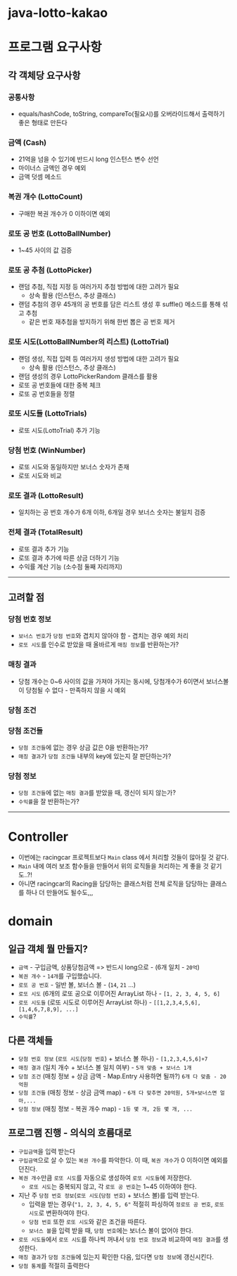 # java-lotto-kakao

# 프로그램 요구사항
## 각 객체당 요구사항
### 공통사항
* equals/hashCode, toString, compareTo(필요시)를 오버라이드해서 출력하기 좋은 형태로 만든다

### 금액 (Cash)
* 21억을 넘을 수 있기에 반드시 long 인스턴스 변수 선언
* 마이너스 금액인 경우 예외
* 금액 덧셈 메소드

### 복권 개수 (LottoCount)
* 구매한 복권 개수가 0 이하이면 예외

### 로또 공 번호 (LottoBallNumber)
* 1~45 사이의 값 검증

### 로또 공 추첨 (LottoPicker)
* 랜덤 추첨, 직접 지정 등 여러가지 추첨 방법에 대한 고려가 필요
  * 상속 활용 (인스턴스, 추상 클래스)
* 랜덤 추첨의 경우 45개의 공 번호를 담은 리스트 생성 후 suffle() 메소드를 통해 섞고 추첨
  * 같은 번호 재추첨을 방지하기 위해 한번 뽑은 공 번호 제거

### 로또 시도(LottoBallNumber의 리스트) (LottoTrial)
* 랜덤 생성, 직접 입력 등 여러가지 생성 방법에 대한 고려가 필요
  * 상속 활용 (인스턴스, 추상 클래스)
* 랜덤 생성의 경우 LottoPickerRandom 클래스를 활용
* 로또 공 번호들에 대한 중복 체크
* 로또 공 번호들을 정렬

### 로또 시도들 (LottoTrials)
* 로또 시도(LottoTrial) 추가 기능

### 당첨 번호 (WinNumber)
* 로또 시도와 동일하지만 보너스 숫자가 존재
* 로또 시도와 비교

### 로또 결과 (LottoResult)
* 일치하는 공 번호 개수가 6개 이하, 6개일 경우 보너스 숫자는 불일치 검증

### 전체 결과 (TotalResult)
* 로또 결과 추가 기능
* 로또 결과 추가에 따른 상금 더하기 기능
* 수익률 계산 기능 (소수점 둘째 자리까지)

***

## 고려할 점

### 당첨 번호 정보
* `보너스 번호`가 `당첨 번호`와 겹치지 않아야 함 - 겹치는 경우 예외 처리
* `로또 시도`를 인수로 받았을 때 올바르게 `매칭 정보`를 반환하는가?

### 매칭 결과
* 당첨 개수는 0~6 사이의 값을 가져야 가지는 동시에, 당첨개수가 6이면서 보너스볼이 당첨될 수 없다 - 만족하지 않을 시 예외

### 당첨 조건

### 당첨 조건들
* `당첨 조건들`에 없는 경우 상금 값은 0을 반환하는가?
* `매칭 결과`가 `당첨 조건들` 내부의 key에 있는지 잘 판단하는가?

### 당첨 정보
* `당첨 조건들`에 없는 `매칭 결과`를 받았을 때, 갱신이 되지 않는가?
* `수익률`을 잘 반환하는가?

***

# Controller
* 이번에는 racingcar 프로젝트보다 `Main` class 에서 처리할 것들이 많아질 것 같다.
* `Main` 내에 여러 보조 함수들을 만들어서 위의 로직들을 처리하는 게 좋을 것 같기도..?!
* 아니면 racingcar의 Racing을 담당하는 클래스처럼 전체 로직을 담당하는 클래스를 하나 더 만들어도 될수도,,,

# domain
## 일급 객체 뭘 만들지?
* `금액` - 구입금액, 상품당첨금액 => 반드시 long으로 - (6개 일치 - `20억`)
* `복권 개수` - `14개`를 구입했습니다.
* `로또 공 번호` - 일반 볼, 보너스 볼 - (`14`, `21` ...)
* `로또 시도` (6개의 로또 공으로 이루어진 ArrayList 하나 - `[1, 2, 3, 4, 5, 6]`
* `로또 시도들` (로또 시도로 이루어진 ArrayList 하나) - `[[1,2,3,4,5,6], [1,4,6,7,8,9], ...]`
* `수익률`?

## 다른 객체들
* `당첨 번호 정보` (`로또 시도`(`당첨 번호`) + 보너스 볼 하나) - `[1,2,3,4,5,6]+7`
* `매칭 결과` (일치 개수 + 보너스 볼 일치 여부) - `5개 맞춤 + 보너스 1개`
* `당첨 조건` (매칭 정보 + 상금 금액 - Map.Entry 사용하면 될까?) `6개 다 맞춤 - 20억원`
* `당첨 조건들` (매칭 정보 - 상금 금액 map) - `6개 다 맞추면 20억원, 5개+보너스면 얼마,...`
* `당첨 정보` (매칭 정보 - 복권 개수 map) - `1등 몇 개, 2등 몇 개, ...`

## 프로그램 진행 - 의식의 흐름대로
* `구입금액`을 입력 받는다
* `구입금액`으로 살 수 있는 `복권 개수`를 파악한다. 이 때, `복권 개수`가 0 이하이면 예외를 던진다.
* `복권 개수`만큼 `로또 시도`를 자동으로 생성하여 `로또 시도들`에 저장한다.
  * `로또 시도`는 중복되지 않고, 각 `로또 공 번호`는 1~45 이하여야 한다.
* 지난 주 `당첨 번호 정보`(`로또 시도`(`당첨 번호`) + 보너스 볼)를 입력 받는다.
  * 입력을 받는 경우(`"1, 2, 3, 4, 5, 6"` 적절히 파싱하여 `정로또 공 번호`, `로또 시도`로 변환하여야 한다.
  * `당첨 번호` 또한 `로또 시도`와 같은 조건을 따른다.
  * `보너스 볼`을 입력 받을 때, `당첨 번호`에는 보너스 볼이 없어야 한다.
* `로또 시도들`에서 `로또 시도`를 하나씩 꺼내서 `당첨 번호 정보`과 비교하여 `매칭 결과`를 생성한다.
* `매칭 결과`가 `당첨 조건들`에 있는지 확인한 다음, 있다면 `당첨 정보`에 갱신시킨다.
* `당첨 통계`를 적절히 출력한다